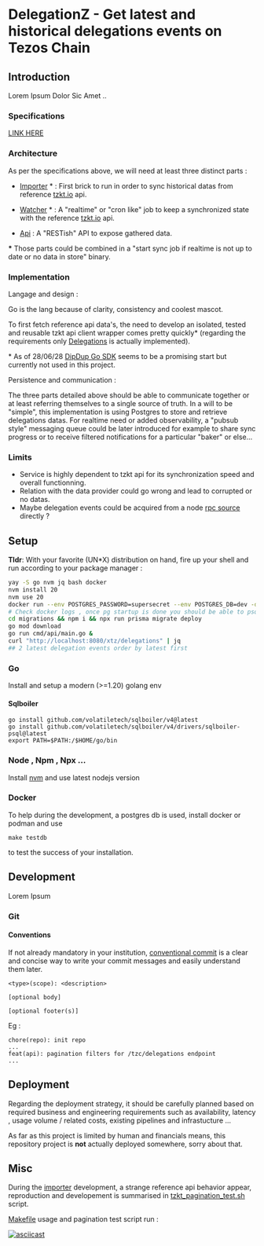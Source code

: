 # DelegationZ - Get latest and historical delegations events on Tezos Chain

## Introduction

Lorem Ipsum Dolor Sic Amet ..

### Specifications

[LINK HERE]()

### Architecture

As per the specifications above, we will need at least three distinct parts :

- [Importer](cmd/importer/main.go) \* :
  First brick to run in order to sync historical datas from reference [tzkt.io](https://api.tzkt.io) api.

- [Watcher](cmd/watcher/main.go) \* :
  A "realtime" or "cron like" job to keep a synchronized state with the reference [tzkt.io](https://api.tzkt.io) api.

- [Api](cmd/api/main.go) :
  A "RESTish" API to expose gathered data.

**\*** Those parts could be combined in a "start sync job if realtime is not up to date or no data in store" binary.

### Implementation

Langage and design : 

Go is the lang because of clarity, consistency and coolest mascot.

To first fetch reference api data's, the need to develop an isolated, tested and reusable tzkt api client wrapper comes pretty quickly* (regarding the requirements only [Delegations](pkg/services/tzkt/delegations.go) is actually implemented).


\* As of 28/06/28 [DipDup Go SDK](https://github.com/dipdup-io/go-lib) seems to be a promising start but currently not used in this project.

Persistence and communication : 

The three parts detailed above should be able to communicate together or at least referring themselves to a single source of truth. In a will to be "simple", this implementation is using Postgres to store and retrieve delegations datas. For realtime need or added observability, a "pubsub style" messaging queue could be later introduced for example to share sync progress or to receive filtered notifications for a particular "baker" or else...



### Limits

- Service is highly dependent to tzkt api for its synchronization speed and overall functionning.
- Relation with the data provider could go wrong and lead to corrupted or no datas.
- Maybe delegation events could be acquired from a node [rpc source](https://tezos.gitlab.io/active/rpc.html) directly ?

## Setup

**Tldr**: With your favorite (UN*X) distribution on hand, fire up your shell and run according to your package manager :
```bash
yay -S go nvm jq bash docker
nvm install 20
nvm use 20
docker run --env POSTGRES_PASSWORD=supersecret --env POSTGRES_DB=dev -d --rm -p 5432:5432 docker.io/postgres:alpine
# Check docker logs , once pg startup is done you should be able to psql "postgres://postgres:supersecret@127.0.0.1:5432/dev" your way in
cd migrations && npm i && npx run prisma migrate deploy
go mod download
go run cmd/api/main.go &
curl "http://localhost:8080/xtz/delegations" | jq
## 2 latest delegation events order by latest first
```

### Go

Install and setup a modern (>=1.20) golang env

#### Sqlboiler

```
go install github.com/volatiletech/sqlboiler/v4@latest 
go install github.com/volatiletech/sqlboiler/v4/drivers/sqlboiler-psql@latest
export PATH=$PATH:/$HOME/go/bin
```


### Node , Npm , Npx ...

Install [nvm](https://github.com/nvm-sh/nvm) and use latest nodejs version

### Docker

To help during the development, a postgres db is used, install docker or podman and use 

```
make testdb
```

to test the success of your installation.

## Development

Lorem Ipsum

### Git

#### Conventions

If not already mandatory in your institution, [conventional commit](https://www.conventionalcommits.org/en/v1.0.0/#summary) is a clear and concise way to write your commit messages and easily understand them later.

```
<type>(scope): <description>

[optional body]

[optional footer(s)]
```

Eg :

```
chore(repo): init repo
...
feat(api): pagination filters for /tzc/delegations endpoint
...
```

## Deployment

Regarding the deployment strategy, it should be carefully planned based on required business and engineering requirements such as availability, latency , usage volume / related costs, existing pipelines and infrastucture ...

As far as this project is limited by human and financials means, this repository project is **not**
actually deployed somewhere, sorry about that.

## Misc

During the [importer](cmd/importer/main.go) development, a strange reference api behavior appear, reproduction and developement is summarised in [tzkt_pagination_test.sh](utils/scripts/tzkt_pagination_test.sh) script.

[Makefile](Makefile) usage and pagination test script run : 

[![asciicast](https://asciinema.org/a/9xHrFGtIHTFUAV7lWeUkolxyd.svg)](https://asciinema.org/a/9xHrFGtIHTFUAV7lWeUkolxyd)